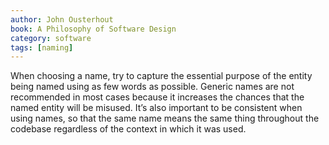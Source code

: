 ```yaml
---
author: John Ousterhout
book: A Philosophy of Software Design
category: software
tags: [naming]
---
```

When choosing a name, try to capture the essential purpose of the entity being named using as few words as possible. Generic names are not recommended in most cases because it increases the chances that the named entity will be misused. It’s also important to be consistent when using names, so that the same name means the same thing throughout the codebase regardless of the context in which it was used.